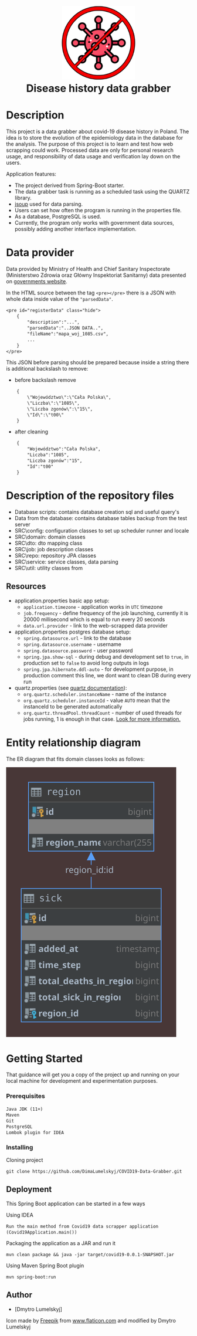 
<h1 align="center">
  <img src="NO-VIRUS.svg" alt="Covid19-Data" width="200">
  <br>
  Disease history data grabber
</h1>

# Description
This project is a data grabber about covid-19 disease history in Poland.
The idea is to store the evolution of the epidemiology data in the database for the analysis.
The purpose of this project is to learn and test how web scrapping could work. 
Processed data are only for personal research usage, and responsibility of data usage and verification lay down on the users.  
 
Application features: 
- The project derived from Spring-Boot starter.
- The data grabber task is running as a scheduled task using the QUARTZ library.
- <a href="https://jsoup.org/">jsoup</a> used for data parsing.
- Users can set how often the program is running in the properties file.
- As a database, PostgreSQL is used.
- Currently, the program only works with government data sources, possibly adding another interface implementation.

# Data provider
Data provided by Ministry of Health and Chief Sanitary Inspectorate (Ministerstwo Zdrowia oraz Główny Inspektoriat Sanitarny) data presented on 
<a href="https://www.gov.pl/web/koronawirus/wykaz-zarazen-koronawirusem-sars-cov-2">governments website</a>.

In the HTML source between the tag ```<pre></pre>``` there is a JSON with whole data
inside value of the ```"parsedData"```.

```
<pre id="registerData" class="hide">
    {
        "description":"...",
        "parsedData":"..JSON DATA..",
        "fileName":"mapa_woj_1085.csv",
        ...
    }
</pre>
```
This JSON before parsing should be prepared because inside a string there is additional backslash to remove:
- before backslash remove 
```
    {
        \"Województwo\":\"Cała Polska\",
        \"Liczba\":\"1085\",
        \"Liczba zgonów\":\"15\",
        \"Id\":\"t00\"
    }
```
- after cleaning 
```
    {
        "Województwo":"Cała Polska",
        "Liczba":"1085",
        "Liczba zgonów":"15",
        "Id":"t00"
    }
```
# Description of the repository files
- Database scripts: contains database creation sql and useful query's
- Data from the database: contains database tables backup from the test server
- SRC\config: configuration classes to set up scheduler runner and locale  
- SRC\domain: domain classes
- SRC\dto: dto mapping class
- SRC\job: job description classes
- SRC\repo: repository JPA classes
- SRC\service: service classes, data parsing
- SRC\util: utility classes
 from 

## Resources
- application.properties basic app setup:
    - ```application.timezone``` - application works in ```UTC``` timezone
    - ```job.frequency``` - define frequency of the job launching, currently it is 20000 
millisecond which is equal to run every 20 seconds
    - ```data.url.provider``` - link to the web-scrapped data provider
- application.properties postgres database setup:
    - ```spring.datasource.url``` - link to the database
    - ```spring.datasource.username``` - username 
    - ```spring.datasource.password``` - user password
    - ```spring.jpa.show-sql``` - during debug and development set to ```true```, in production set to ```false``` to avoid long outputs in logs
    - ```spring.jpa.hibernate.ddl-auto``` - for development purpose, in production comment this line, we dont want to clean DB during every run
- quartz.properties (see <a href="http://www.quartz-scheduler.org/documentation/quartz-2.3.0/configuration/ConfigMain.html">quartz documentation</a>):
    - ```org.quartz.scheduler.instanceName``` - name of the instance
    - ```org.quartz.scheduler.instanceId``` - value ```AUTO``` mean that the instanceId to be generated automatically
    - ```org.quartz.threadPool.threadCount``` - number of used threads for jobs running, 1 is enough in that case. <a href="http://www.quartz-scheduler.org/documentation/quartz-2.2.2/configuration/ConfigThreadPool.html">Look for more information.<a/>

# Entity relationship diagram
The ER diagram that fits domain classes looks as follows:

<img src="ER-diagram.svg" alt="ER-DIAGRAM" class="width: 25%;">

# Getting Started

That guidance will get you a copy of the project up and running on your local machine for development and experimentation purposes.

### Prerequisites

```
Java JDK (11+)
Maven
Git
PostgreSQL
Lombok plugin for IDEA
```

### Installing

Cloning project

```
git clone https://github.com/DimaLumelskyj/COVID19-Data-Grabber.git
```

## Deployment

This Spring Boot application can be started in a few ways

Using IDEA

```
Run the main method from Covid19 data scrapper application (Covid19Application.main())
```

Packaging the application as a JAR and run it
```
mvn clean package && java -jar target/covid19-0.0.1-SNAPSHOT.jar
```

Using Maven Spring Boot plugin
```
mvn spring-boot:run
```

## Author
* [Dmytro Lumelskyj] 

Icon made by <a href="https://www.flaticon.com/authors/freepik">Freepik</a> from www.flaticon.com and modified by Dmytro Lumelskyj
